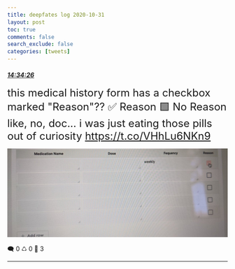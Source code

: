```yaml
---
title: deepfates log 2020-10-31
layout: post
toc: true
comments: false
search_exclude: false
categories: [tweets]
---
```



#### <a href = "https://twitter.com/deepfates/status/1322638081313304576">*14:34:26*</a>

<font size="5">this medical history form has a checkbox marked "Reason"??  ✅ Reason 🟩 No Reason  like, no, doc... i was just eating those pills out of curiosity  https://t.co/VHhLu6NKn9</font>

![image from twitter](/images/Elr0UeSVkAIDE7Q.jpg)


🗨️ 0 ♺ 0 🤍  3   

---
    
            

